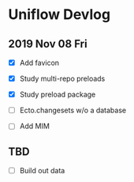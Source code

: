 # Uniflow Devlog

## 2019 Nov 08 Fri

- [x] Add favicon
- [x] Study multi-repo preloads
- [x] Study preload package

- [ ] Ecto.changesets w/o a database

- [ ] Add MIM

## TBD

- [ ] Build out data
